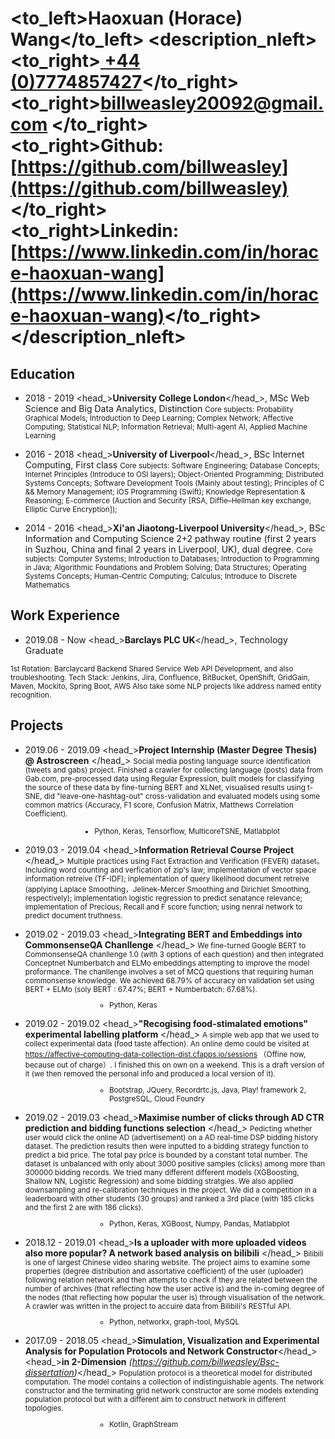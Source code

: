 # <to_left>Haoxuan (Horace) Wang</to_left>  <description_nleft><to_right>[ +44 (0)7774857427](tel://00447774857427)</to_right><br> <to_right>[billweasley20092@gmail.com](billweasley20092@gmail.com) </to_right><br><to_right><b>Github: </b> [https://github.com/billweasley](https://github.com/billweasley)</to_right><br><to_right><b>Linkedin: </b> [https://www.linkedin.com/in/horace-haoxuan-wang](https://www.linkedin.com/in/horace-haoxuan-wang)</to_right></description_nleft>    
Education
--------
- <datetime>2018 - 2019</datetime> <head_>**University College London**</head_>, MSc Web Science and Big Data Analytics, Distinction
    <description><small>Core subjects: Probability Graphical Models; Introduction to Deep Learning; Complex Network; Affective Computing; Statistical NLP; Information Retrieval; Multi-agent AI, Applied Machine Learning</small></description>

- <datetime>2016 - 2018</datetime> <head_>**University of Liverpool**</head_>, BSc Internet Computing, First class
    <description><small>Core subjects: Software Engineering; Database Concepts; Internet Principles (Introduce to OSI layers); Object-Oriented Programming; Distributed Systems Concepts; Software Development Tools (Mainly about testing); Principles of C && Memory Management; iOS Programming (Swift); Knowledge Representation & Reasoning; E-commerce (Auction and Security [RSA, Diffie–Hellman key exchange, Elliptic Curve Encryption]);
  </small></description>

- <datetime>2014 - 2016</datetime> <head_>**Xi'an Jiaotong-Liverpool University**</head_>, BSc Information and Computing Science
  <description>2+2 pathway routine (first 2 years in Suzhou, China and final 2 years in Liverpool, UK), dual degree.</description>
  <description><small>Core subjects: Computer Systems; Introduction to Databases; Introduction to Programming in Java; Algorithmic Foundations and Problem Solving; Data Structures; Operating Systems Concepts; Human-Centric Computing; Calculus; Introduce to Discrete Mathematics  
  </small></description>
  
Work Experience
--------
- <datetime>2019.08 - Now</datetime> <head_>**Barclays PLC UK**</head_>, Technology Graduate 
<description>
<small>
1st Rotation: Barclaycard Backend Shared Service Web API Development, and also troubleshooting.
Tech Stack: Jenkins, Jira, Confluence, BitBucket, OpenShift, GridGain, Maven, Mockito, Spring Boot, AWS  
Also take some NLP projects like address named entity recognition.
</small></description>

Projects
--------
- <datetime>2019.06 - 2019.09</datetime> <head_>**Project Internship (Master Degree Thesis) @ Astroscreen** </head_>
<description><small>
Social media posting language source identification (tweets and gabs) project.
Finished a crawler for collecting language (posts) data from Gab.com, pre-processed data using Regular Expression, built models for classifying the source of these data by fine-turning BERT and XLNet,
visualised results using t-SNE, did "leave-one-hashtag-out" cross-validation and evaluated models using some common matrics (Accuracy, F1 score, Confusion Matrix, Matthews Correlation Coefficient).
<ul style="margin-left:9.8em"> <li>Python, Keras, Tensorflow, MulticoreTSNE, Matlabplot</li></ul></small>
</small>
</description>

- <datetime>2019.03 - 2019.04</datetime> <head_>**Information Retrieval Course Project** </head_>
<description><small>
Multiple practices using Fact Extraction and Verification (FEVER) dataset。  
Including word counting and verfication of zip's law; implementation of vector space information retreive (TF-IDF); inplementation of query likelihood document retreive (applying Laplace Smoothing，Jelinek-Mercer Smoothing and Dirichlet Smoothing, respectively); implementation logistic regression to predict senatance relevance; implementation of Precious, Recall and F score function; using nenral network to predict document truthness.
</small>
</description>

- <datetime>2019.02 - 2019.03</datetime> <head_>**Integrating BERT and Embeddings into CommonsenseQA Chanllenge** </head_>
<description><small>
We fine-turned Google BERT to CommonsenseQA chanllenge 1.0 (with 3 options of each question) and then integrated Conceptnet Numberbatch and ELMo embeddings attempting to improve the model proformance. The chanllenge involves a set of MCQ questions that requiring human commonsense knowledge.
We achieved 68.79% of accuracy on validation set using BERT + ELMo (soly BERT : 67.47%; BERT + Numberbatch: 67.68%).
  <ul style="margin-left:9.8em"> <li>Python, Keras</li></ul></small>
</description>

- <datetime>2019.02 - 2019.02</datetime> <head_>**"Recogising food-stimalated emotions" experimental labelling platform** </head_>
<description><small>
A simple web app that we used to collect experimental data (food taste affection).  An online demo could be visited at https://affective-computing-data-collection-dist.cfapps.io/sessions （Offine now, because out of charge）.
I finished this on own on a weekend. This is a draft version of it (we then removed the personal info and produced a local version of it).
  <ul style="margin-left:9.8em"> <li>Bootstrap, JQuery, Recordrtc.js, Java, Play! framework 2, PostgreSQL, Cloud Foundry</li></ul></small>
</description>

- <datetime>2019.02 - 2019.03</datetime> <head_>**Maximise number of clicks through AD CTR prediction and bidding functions selection** </head_>
<description><small>
Pedicting whether user would click the online AD (advertisement) on a AD real-time DSP bidding history dataset. The prediction results then were inputted to a bidding strategy function to predict a bid price. The total pay price is bounded by a constant total number. The dataset is unbalanced with only about 3000 positive samples (clicks) among more than 300000 bidding records. We tried many different
different models (XGBoosting, Shallow NN, Logistic Regression) and some bidding stratgies. We also applied downsampling and re-calibration techniques in the project. We did a competition in a leaderboard with other students (30 groups) and ranked a 3rd place
(with 185 clicks and the first 2 are with 186 clicks). 
  <ul style="margin-left:9.8em"> <li>Python, Keras, XGBoost, Numpy, Pandas, Matlabplot</li></ul></small>
</description>

- <datetime>2018.12 - 2019.01</datetime> <head_>**Is a uploader with more uploaded videos also more popular? A network based analysis on bilibili** </head_>
<description><small>
Bilibili is one of largest Chinese video sharing website.  The project aims to examine some properties (degree distribution and assortative coefficient) 
of the user (uploader) following relation network and then attempts to check if they are related
between the number of archives (that reflecting how the user active is) and the
in-coming degree of the nodes (that reflecting how popular the user is) through visualisation of the network.
A crawler was written in the project to accuire data from Bilibili's RESTful API.
  <ul style="margin-left:9.8em"> <li>Python, networkx, graph-tool, MySQL</li></ul></small>
</description>

- <datetime>2017.09 - 2018.05</datetime> <head_>**Simulation, Visualization and Experimental Analysis for Population Protocols and Network Constructor**</head_>  
<head_>**in 2-Dimension** *(https://github.com/billweasley/Bsc-dissertation)*</head_>
<description><small>
Population protocol is a theoretical model for distributed computation. The model contains a collection of indistinguishable agents.  The network constructor and the terminating grid network constructor are some models extending population protocol but with a different aim to construct network in different topologies.  
  <ul style="margin-left:9.8em"> <li>Kotlin, GraphStream</li></ul></small>
</description>

